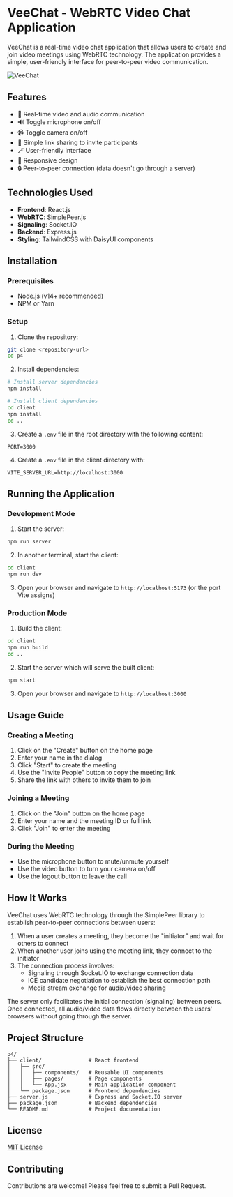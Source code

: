 # VeeChat - WebRTC Video Chat Application

VeeChat is a real-time video chat application that allows users to create and join video meetings using WebRTC technology. The application provides a simple, user-friendly interface for peer-to-peer video communication.

![VeeChat](https://github.com/user-attachments/assets/b0dcde33-54bf-4677-ac18-4a7ef67fc4be)

## Features

- 🎥 Real-time video and audio communication
- 🔊 Toggle microphone on/off
- 📹 Toggle camera on/off
- 🔗 Simple link sharing to invite participants
- 🪄 User-friendly interface
- 📱 Responsive design
- 🔒 Peer-to-peer connection (data doesn't go through a server)

## Technologies Used

- **Frontend**: React.js
- **WebRTC**: SimplePeer.js
- **Signaling**: Socket.IO
- **Backend**: Express.js
- **Styling**: TailwindCSS with DaisyUI components

## Installation

### Prerequisites
- Node.js (v14+ recommended)
- NPM or Yarn

### Setup

1. Clone the repository:
```bash
git clone <repository-url>
cd p4
```

2. Install dependencies:
```bash
# Install server dependencies
npm install

# Install client dependencies
cd client
npm install
cd ..
```

3. Create a `.env` file in the root directory with the following content:
```
PORT=3000
```

4. Create a `.env` file in the client directory with:
```
VITE_SERVER_URL=http://localhost:3000
```

## Running the Application

### Development Mode

1. Start the server:
```bash
npm run server
```

2. In another terminal, start the client:
```bash
cd client
npm run dev
```

3. Open your browser and navigate to `http://localhost:5173` (or the port Vite assigns)

### Production Mode

1. Build the client:
```bash
cd client
npm run build
cd ..
```

2. Start the server which will serve the built client:
```bash
npm start
```

3. Open your browser and navigate to `http://localhost:3000`

## Usage Guide

### Creating a Meeting

1. Click on the "Create" button on the home page
2. Enter your name in the dialog
3. Click "Start" to create the meeting
4. Use the "Invite People" button to copy the meeting link
5. Share the link with others to invite them to join

### Joining a Meeting

1. Click on the "Join" button on the home page
2. Enter your name and the meeting ID or full link
3. Click "Join" to enter the meeting

### During the Meeting

- Use the microphone button to mute/unmute yourself
- Use the video button to turn your camera on/off
- Use the logout button to leave the call

## How It Works

VeeChat uses WebRTC technology through the SimplePeer library to establish peer-to-peer connections between users:

1. When a user creates a meeting, they become the "initiator" and wait for others to connect
2. When another user joins using the meeting link, they connect to the initiator
3. The connection process involves:
   - Signaling through Socket.IO to exchange connection data
   - ICE candidate negotiation to establish the best connection path
   - Media stream exchange for audio/video sharing

The server only facilitates the initial connection (signaling) between peers. Once connected, all audio/video data flows directly between the users' browsers without going through the server.

## Project Structure

```
p4/
├── client/               # React frontend
│   ├── src/
│   │   ├── components/   # Reusable UI components
│   │   ├── pages/        # Page components
│   │   └── App.jsx       # Main application component
│   └── package.json      # Frontend dependencies
├── server.js             # Express and Socket.IO server
├── package.json          # Backend dependencies
└── README.md             # Project documentation
```

## License

[MIT License](LICENSE)

## Contributing

Contributions are welcome! Please feel free to submit a Pull Request.
